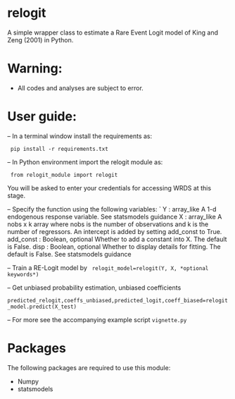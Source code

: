 # relogit
 A simple wrapper class to estimate a Rare Event Logit model of King and Zeng (2001) in Python.

# Warning:
* All codes and analyses are subject to error.

# User guide:

– In a terminal window install the requirements as:

` pip install -r requirements.txt`

– In Python environment import the relogit module as:

` from relogit_module import relogit`

  You will be asked to enter your credentials for accessing WRDS at this stage.

– Specify the function using the following variables:
`
Y : array_like
            A 1-d endogenous response variable. See statsmodels guidance
X : array_like
            A nobs x k array where nobs is the number of observations and k is 
            the number of regressors. An intercept is added by setting add_const
            to True.
add_const : Boolean, optional
            Whether to add a constant into X. The default is False.
disp : Boolean, optional
            Whether to display details for fitting. The default is False.
            See statsmodels guidance  


– Train a RE-Logit model by ` relogit_model=relogit(Y, X, *optional keywords*)`

– Get unbiased probability estimation, unbiased coefficients 

`predicted_relogit,coeffs_unbiased,predicted_logit,coeff_biased=relogit_model.predict(X_test)`

– For more see the accompanying example script `vignette.py`

# Packages 
The following packages are required to use this module:
- Numpy
- statsmodels
